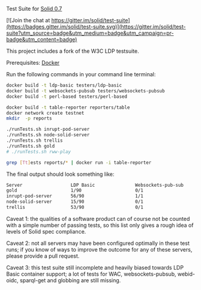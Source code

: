 Test Suite for [Solid 0.7](https://github.com/solid/solid-spec/blob/c9a8214/README.md)

[![Join the chat at https://gitter.im/solid/test-suite](https://badges.gitter.im/solid/test-suite.svg)](https://gitter.im/solid/test-suite?utm_source=badge&utm_medium=badge&utm_campaign=pr-badge&utm_content=badge)


This project includes a fork of the W3C LDP testsuite.

Prerequisites: [Docker](https://docs.docker.com/install/)

Run the following commands in your command line terminal:

```sh
docker build -t ldp-basic testers/ldp-basic
docker build -t websockets-pubsub testers/websockets-pubsub
docker build -t perl-based testers/perl-based

docker build -t table-reporter reporters/table
docker network create testnet
mkdir  -p reports

./runTests.sh inrupt-pod-server
./runTests.sh node-solid-server
./runTests.sh trellis
./runTests.sh gold
# ./runTests.sh rww-play

grep [Tt]ests reports/* | docker run -i table-reporter
```
The final output should look something like:
```sh
Server              	LDP Basic           	Websockets-pub-sub  	Perl-based
gold                	1/90                	0/1                 	5/9
inrupt-pod-server   	56/90               	1/1                 	3/9
node-solid-server   	15/90               	0/1                 	4/9
trellis             	53/90               	0/1                 	6/9
```

Caveat 1: the qualities of a software product can of course not be counted with a simple number of passing tests, so this list only gives a rough idea of levels of Solid spec compliance.

Caveat 2: not all servers may have been configured optimally in these test runs; if you know of ways to improve the outcome for any of these servers, please provide a pull request.

Caveat 3: this test suite still incomplete and heavily biased towards LDP Basic container support; a lot of tests for WAC, websockets-pubsub, webid-oidc, sparql-get and globbing are still missing.
